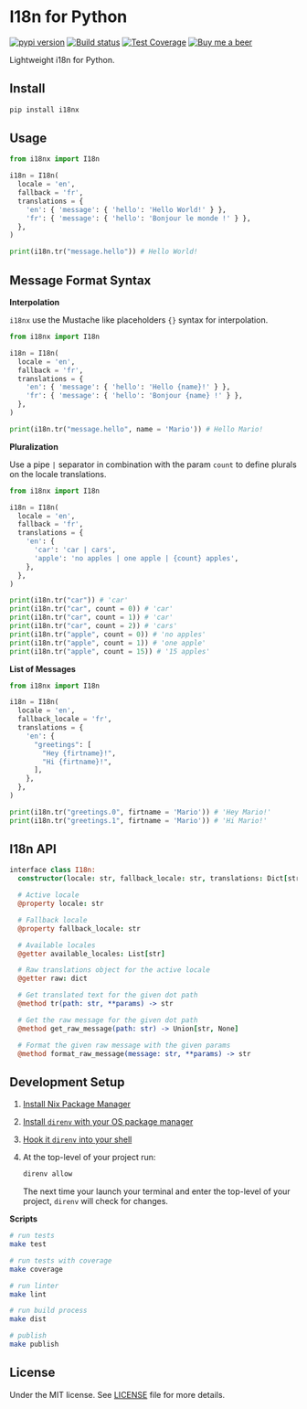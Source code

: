# I18n for Python

[![pypi version](https://badge.fury.io/py/i18nx.svg)](https://pypi.org/project/i18nx/)
[![Build status](https://gitlab.com/demsking/i18nx/badges/main/pipeline.svg)](https://gitlab.com/demsking/i18nx/pipelines)
[![Test Coverage](https://gitlab.com/demsking/i18nx/badges/main/coverage.svg)](https://gitlab.com/demsking/i18nx/-/jobs)
[![Buy me a beer](https://img.shields.io/badge/Buy%20me-a%20beer-1f425f.svg)](https://www.buymeacoffee.com/demsking)

Lightweight i18n for Python.

## Install

```sh
pip install i18nx
```

## Usage

```python
from i18nx import I18n

i18n = I18n(
  locale = 'en',
  fallback = 'fr',
  translations = {
    'en': { 'message': { 'hello': 'Hello World!' } },
    'fr': { 'message': { 'hello': 'Bonjour le monde !' } },
  },
)

print(i18n.tr("message.hello")) # Hello World!
```

## Message Format Syntax

**Interpolation**

`i18nx` use the Mustache like placeholders `{}` syntax for interpolation.

```python
from i18nx import I18n

i18n = I18n(
  locale = 'en',
  fallback = 'fr',
  translations = {
    'en': { 'message': { 'hello': 'Hello {name}!' } },
    'fr': { 'message': { 'hello': 'Bonjour {name} !' } },
  },
)

print(i18n.tr("message.hello", name = 'Mario')) # Hello Mario!
```

**Pluralization**

Use a pipe `|` separator in combination with the param `count` to define
plurals on the locale translations.

```python
from i18nx import I18n

i18n = I18n(
  locale = 'en',
  fallback = 'fr',
  translations = {
    'en': {
      'car': 'car | cars',
      'apple': 'no apples | one apple | {count} apples',
    },
  },
)

print(i18n.tr("car")) # 'car'
print(i18n.tr("car", count = 0)) # 'car'
print(i18n.tr("car", count = 1)) # 'car'
print(i18n.tr("car", count = 2)) # 'cars'
print(i18n.tr("apple", count = 0)) # 'no apples'
print(i18n.tr("apple", count = 1)) # 'one apple'
print(i18n.tr("apple", count = 15)) # '15 apples'
```

**List of Messages**

```python
from i18nx import I18n

i18n = I18n(
  locale = 'en',
  fallback_locale = 'fr',
  translations = {
    'en': {
      "greetings": [
        "Hey {firtname}!",
        "Hi {firtname}!",
      ],
    },
  },
)

print(i18n.tr("greetings.0", firtname = 'Mario')) # 'Hey Mario!'
print(i18n.tr("greetings.1", firtname = 'Mario')) # 'Hi Mario!'
```

## I18n API

```coffee
interface class I18n:
  constructor(locale: str, fallback_locale: str, translations: Dict[str, Dict[str, Any]], show_warning = False)

  # Active locale
  @property locale: str

  # Fallback locale
  @property fallback_locale: str

  # Available locales
  @getter available_locales: List[str]

  # Raw translations object for the active locale
  @getter raw: dict

  # Get translated text for the given dot path
  @method tr(path: str, **params) -> str

  # Get the raw message for the given dot path
  @method get_raw_message(path: str) -> Union[str, None]

  # Format the given raw message with the given params
  @method format_raw_message(message: str, **params) -> str
```

## Development Setup

1. [Install Nix Package Manager](https://nixos.org/manual/nix/stable/installation/installing-binary.html)

2. [Install `direnv` with your OS package manager](https://direnv.net/docs/installation.html#from-system-packages)

3. [Hook it `direnv` into your shell](https://direnv.net/docs/hook.html)

4. At the top-level of your project run:
   ```sh
   direnv allow
   ```

   The next time your launch your terminal and enter the top-level of your
   project, `direnv` will check for changes.

**Scripts**

```sh
# run tests
make test

# run tests with coverage
make coverage

# run linter
make lint

# run build process
make dist

# publish
make publish
```

## License

Under the MIT license.
See [LICENSE](https://gitlab.com/demsking/i18nx/blob/main/LICENSE)
file for more details.
